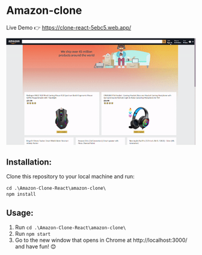 # Amazon-clone

Live Demo 👉 https://clone-react-5ebc5.web.app/

![Here is the Image](amazonGIF.gif)

## Installation:
Clone this repository to your local machine and run:
```
cd .\Amazon-Clone-React\amazon-clone\
npm install
```

## Usage:
1. Run `cd .\Amazon-Clone-React\amazon-clone\`
2. Run `npm start`
3. Go to the new window that opens in Chrome at http://localhost:3000/ and have fun! 😊
